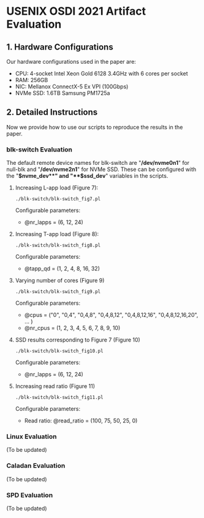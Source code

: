 # USENIX OSDI 2021 Artifact Evaluation

## 1. Hardware Configurations
Our hardware configurations used in the paper are:
- CPU: 4-socket Intel Xeon Gold 6128 3.4GHz with 6 cores per socket
- RAM: 256GB
- NIC: Mellanox ConnectX-5 Ex VPI (100Gbps)
- NVMe SSD: 1.6TB Samsung PM1725a

## 2. Detailed Instructions
Now we provide how to use our scripts to reproduce the results in the paper. 

### blk-switch Evaluation
The default remote device names for blk-switch are "**/dev/nvme0n1**" for null-blk and "**/dev/nvme2n1**" for NVMe SSD. These can be configured with the "**$nvme_dev**" and "**$ssd_dev**" variables in the scripts.

1. Increasing L-app load (Figure 7):

   ```
   ./blk-switch/blk-switch_fig7.pl
   ```
   Configurable parameters:  
      - \@nr_lapps = (6, 12, 24)

2. Increasing T-app load (Figure 8):

   ```
   ./blk-switch/blk-switch_fig8.pl
   ```
   Configurable parameters:
      - \@tapp_qd = (1, 2, 4, 8, 16, 32)

3. Varying number of cores (Figure 9)

   ```
   ./blk-switch/blk-switch_fig9.pl
   ```
   Configurable parameters:
      - \@cpus = ("0", "0,4", "0,4,8", "0,4,8,12", "0,4,8,12,16", "0,4,8,12,16,20", ... )
      - \@nr_cpus = (1, 2, 3, 4, 5, 6, 7, 8, 9, 10)

4. SSD results corresponding to Figure 7 (Figure 10)

   ```
   ./blk-switch/blk-switch_fig10.pl
   ```
   Configurable parameters:
      - \@nr_lapps = (6, 12, 24)

5. Increasing read ratio (Figure 11)
  
   ```
   ./blk-switch/blk-switch_fig11.pl
   ```
   Configurable parameters:
      - Read ratio: \@read_ratio = (100, 75, 50, 25, 0)

### Linux Evaluation
(To be updated)

### Caladan Evaluation
(To be updated)

### SPD Evaluation
(To be updated)
